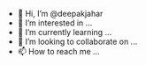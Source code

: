 - 👋 Hi, I’m @deepakjahar
- 👀 I’m interested in ...
- 🌱 I’m currently learning ...
- 💞️ I’m looking to collaborate on ...
- 📫 How to reach me ...

<!---
deepakjahar/deepakjahar is a ✨ special ✨ repository because its `README.md` (this file) appears on your GitHub profile.
You can click the Preview link to take a look at your changes.
--->
